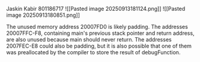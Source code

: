 Jaskin Kabir 801186717
![[Pasted image 20250913181124.png]]
![[Pasted image 20250913180851.png]]

The unused memory address 20007FD0 is likely padding. The addresses 20007FFC-F8, containing main's previous stack pointer and return address, are also unused because main should never return. The addresses 2007FEC-E8 could also be padding, but it is also possible that one of them was preallocated by the compiler to store the result of debugFunction.